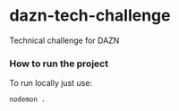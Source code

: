 # dazn-tech-challenge
Technical challenge for DAZN

### How to run the project
To run locally just use:
```
nodemon .
```
